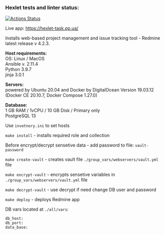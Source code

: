 ### Hexlet tests and linter status:
[![Actions Status](https://github.com/brovikov/devops-for-programmers-project-lvl2/workflows/hexlet-check/badge.svg)](https://github.com/brovikov/devops-for-programmers-project-lvl2/actions)
   
Live app: https://hexlet-task.pp.ua/
  
Installs web-based project management and issue tracking tool - Redmine latest release
v 4.2.3.  
  
**Host requirements:**  
OS: Linux / MacOS  
Ansible v. 2.11.4  
Python 3.9.7  
jinja 3.0.1  
  
**Servers:**  
powered by Ubuntu 20.04 and Docker
by DigitalOcean Version 19.03.12 (Docker CE 20.10.7, Docker Compose 1.27.0)  
  
**Database:**  
1 GB RAM / 1vCPU / 10 GB Disk / Primary only  
PostgreSQL 13  
  
Use `invetnory.ini` to set hosts  
   
`make install` - installs required role and collection  
   
Before encrypt/decrypt sensetive data - add password to file: `vault-password`
  
`make create-vault` - creates vault file `./group_vars/webservers/vault.yml` file  
  
`make encrypt-vault` - encrypts sensetive variables in `./group_vars/webservers/vault.yml` file  
  
`make decrypt-vault` - use decrypt if need change DB user and password  
   
`make deploy` - deploys Redmine app  
   
DB vars located at `./all/vars`:
```
db_host:
db_port:
data_base:
```
